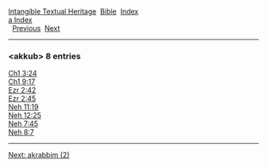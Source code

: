 [Intangible Textual Heritage](../../index)  [Bible](../index) 
[Index](index)   
[a Index](_a_)  
  [Previous](c00381)  [Next](c00383) 

------------------------------------------------------------------------

### &lt;akkub&gt; 8 entries

[Ch1 3:24](../kjv/ch1003.htm#024)  
[Ch1 9:17](../kjv/ch1009.htm#017)  
[Ezr 2:42](../kjv/ezr002.htm#042)  
[Ezr 2:45](../kjv/ezr002.htm#045)  
[Neh 11:19](../kjv/neh011.htm#019)  
[Neh 12:25](../kjv/neh012.htm#025)  
[Neh 7:45](../kjv/neh007.htm#045)  
[Neh 8:7](../kjv/neh008.htm#007)  

------------------------------------------------------------------------

[Next: akrabbim (2)](c00383)
